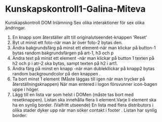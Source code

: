 # Kunskapskontroll1-Galina-Miteva
 Kunskapskontroll DOM
Inlämning
Sex olika interaktioner för sex olika ändringar. 

1. En knapp som återställer allt till originalutseendet-knappen 'Reset'
2. Byt ut minst ett foto-när man är över foto-2 bytas den.
3. Ändra bakgrundsfärg på minst ett element-när man klickar på button-1 bytas random bakgrundsfärgen på art-1, h3 och p
4. Ändra text på minst ett element -när man klickar på button 1 texten på h2 och p i atr-2 ska bytas, sampt texten på h2 i art1.
5. Ändra färg på minst en knapp
-när man dublekllickar på knapp2 bytas random backgroundcolor på den knappen .
6. Ta bort minst 1 element (Måste läggas till igen när man trycker på återställningsknappen)
När man entered i logon försvunner icon-bagen uppe i höger.
7. Lägg till en lista var som helst i DOMen (måste tas bort med resetknappen). Listan ska innehålla flera li element.Varje li element ska ha en synlig border. (Valfritt utseende)
En lista med flera distributors i olika stader dyker upp när man söker  contakt i footer . Listan har synlig border.
